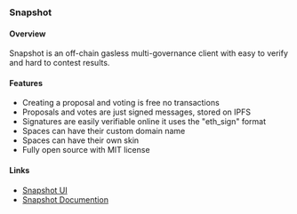 ### Snapshot

#### Overview

Snapshot is an off-chain gasless multi-governance client with easy to verify and hard to contest results.

#### Features

* Creating a proposal and voting is free no transactions
* Proposals and votes are just signed messages, stored on IPFS
* Signatures are easily verifiable online it uses the "eth_sign" format
* Spaces can have their custom domain name
* Spaces can have their own skin
* Fully open source with MIT license

#### Links
* [Snapshot UI](http://snapshot.page/)
* [Snapshot Documention](https://docs.snapshot.org/)
